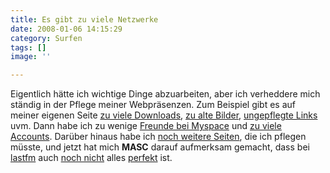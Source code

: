 ```yaml
---
title: Es gibt zu viele Netzwerke
date: 2008-01-06 14:15:29
category: Surfen
tags: []
image: ''

---
```


Eigentlich hätte ich wichtige Dinge abzuarbeiten, aber ich verheddere mich ständig in der Pflege meiner Webpräsenzen. Zum Beispiel gibt es auf meiner eigenen Seite [zu viele Downloads](http://www.misantropolis.de/downloads), [zu alte Bilder](/bilders), [ungepflegte Links](/netzwerk) uvm. Dann habe ich zu wenige [Freunde bei Myspace](http://www.myspace.de/misantropolis) und [zu viele Accounts](http://www.myspace.com/boarshillno1). Darüber hinaus habe ich [noch weitere Seiten](http://www.virb.com/misantropolis), die ich pflegen müsste, und jetzt hat mich **MASC** darauf aufmerksam gemacht, dass bei [lastfm](http://www.last.fm/) auch [noch nicht](http://www.last.fm/music/Misanthrop) alles [perfekt](http://www.last.fm/music/Misanthrop+and+Aqua+Luminus+III.) ist.

